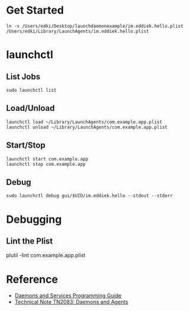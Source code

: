 # Get Started

```
ln -s /Users/edki/Desktop/launchdaemonexample/im.eddiek.hello.plist /Users/edki/Library/LaunchAgents/im.eddiek.hello.plist
```

# launchctl

## List Jobs

```
sudo launchctl list
```

## Load/Unload

```
launchctl load ~/Library/LaunchAgents/com.example.app.plist
launchctl unload ~/Library/LaunchAgents/com.example.app.plist
```

## Start/Stop

```
launchctl start com.example.app
launchctl stop com.example.app
```

## Debug

```
sudo launchctl debug gui/$UID/im.eddiek.hello --stdout --stderr
```

# Debugging

## Lint the Plist

plutil -lint com.example.app.plist

# Reference

* [Daemons and Services Programming Guide](https://developer.apple.com/library/archive/documentation/MacOSX/Conceptual/BPSystemStartup/Chapters/Introduction.html#//apple_ref/doc/uid/10000172i-SW1-SW1)
* [Technical Note TN2083: Daemons and Agents](https://developer.apple.com/library/archive/technotes/tn2083/_index.html#//apple_ref/doc/uid/DTS10003794-CH1-SECTION30)
